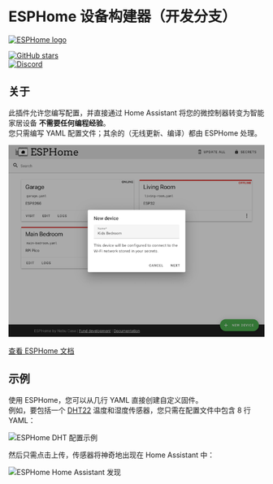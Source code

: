 # ESPHome 设备构建器（开发分支）

[![ESPHome logo][logo]][website]

[![GitHub stars][github-stars-shield]][repository]  
[![Discord][discord-shield]][discord]

## 关于

此插件允许您编写配置，并直接通过 Home Assistant 将您的微控制器转变为智能家居设备 **不需要任何编程经验**。  
您只需编写 YAML 配置文件；其余的（无线更新、编译）都由 ESPHome 处理。

<p align="center">
<img title="ESPHome 设备构建器截图" src="https://github.com/esphome/home-assistant-addon/raw/main/esphome-dev/images/screenshot.png" width="700px"></img>
</p>

[查看 ESPHome 文档][website]

## 示例

使用 ESPHome，您可以从几行 YAML 直接创建自定义固件。  
例如，要包括一个 [DHT22][dht22] 温度和湿度传感器，您只需在配置文件中包含 8 行 YAML：

<img title="ESPHome DHT 配置示例" src="https://github.com/esphome/home-assistant-addon/raw/main/esphome-dev/images/dht-example.png" width="500px"></img>

然后只需点击上传，传感器将神奇地出现在 Home Assistant 中：

<img title="ESPHome Home Assistant 发现" src="https://github.com/esphome/home-assistant-addon/raw/main/esphome-dev/images/temperature-humidity.png" width="600px"></img>

[discord]: https://discord.gg/KhAMKrd  
[repository]: https://github.com/esphome/esphome  
[discord-shield]: https://img.shields.io/discord/429907082951524364.svg  
[github-stars-shield]: https://img.shields.io/github/stars/esphome/esphome.svg?style=social&label=Star&maxAge=2592000  
[dht22]: https://next.esphome.io/components/sensor/dht.html  
[releases]: https://next.esphome.io/changelog/index.html  
[logo]: https://github.com/esphome/home-assistant-addon/raw/main/esphome-dev/logo.png  
[website]: https://next.esphome.io/  